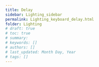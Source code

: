 ```yaml
---
title: Delay
sidebar: Lighting_sidebar
permalink: Lighting_keyboard_delay.html
folder: Lighting
# draft: true
# toc: true
# summary: 
# keywords: []
# authors: []
# last_updated: Month Day, Year
# tags: []
---
```

